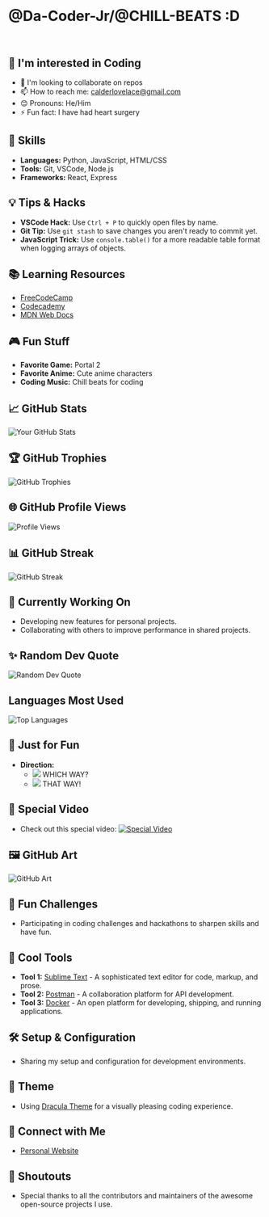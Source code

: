 # </br></br>@Da-Coder-Jr/@CHILL-BEATS :D </br></br>

## 👀 I'm interested in Coding
- 💖 I'm looking to collaborate on repos
- 📫 How to reach me: [calderlovelace@gmail.com](mailto:calderlovelace@gmail.com)
- 😊 Pronouns: He/Him
- ⚡ Fun fact: I have had heart surgery

## 🌟 Skills
- **Languages:** Python, JavaScript, HTML/CSS
- **Tools:** Git, VSCode, Node.js
- **Frameworks:** React, Express

## 💡 Tips & Hacks
- **VSCode Hack:** Use `Ctrl + P` to quickly open files by name.
- **Git Tip:** Use `git stash` to save changes you aren't ready to commit yet.
- **JavaScript Trick:** Use `console.table()` for a more readable table format when logging arrays of objects.

## 📚 Learning Resources
- [FreeCodeCamp](https://www.freecodecamp.org/)
- [Codecademy](https://www.codecademy.com/)
- [MDN Web Docs](https://developer.mozilla.org/)

## 🎮 Fun Stuff
- **Favorite Game:** Portal 2
- **Favorite Anime:** Cute anime characters
- **Coding Music:** Chill beats for coding

## 📈 GitHub Stats
![Your GitHub Stats](https://github-readme-stats.vercel.app/api?username=Da-Coder-Jr&show_icons=true)

## 🏆 GitHub Trophies
![GitHub Trophies](https://github-profile-trophy.vercel.app/?username=Da-Coder-Jr&theme=onedark)

## 🌐 GitHub Profile Views
![Profile Views](https://komarev.com/ghpvc/?username=Da-Coder-Jr&color=blueviolet)

## 📊 GitHub Streak
![GitHub Streak](https://github-readme-streak-stats.herokuapp.com/?user=Da-Coder-Jr&theme=highcontrast)

## 🔭 Currently Working On
- Developing new features for personal projects.
- Collaborating with others to improve performance in shared projects.

## ✨ Random Dev Quote
![Random Dev Quote](https://quotes-github-readme.vercel.app/api?type=horizontal&theme=dark)

##  Languages Most Used

![Top Languages](https://github-readme-stats.vercel.app/api/top-langs/?username=Da-Coder-Jr&layout=compact&theme=vision-friendly-dark)

## 🎨 Just for Fun
- **Direction:**
  - <img src="https://img.icons8.com/emoji/48/000000/arrow-left.png"/> WHICH WAY?
  - <img src="https://img.icons8.com/emoji/48/000000/arrow-right.png"/> THAT WAY!

## 🎥 Special Video
- Check out this special video:
  [![Special Video](https://img.youtube.com/vi/dQw4w9WgXcQ/0.jpg)](https://www.youtube.com/watch?v=dQw4w9WgXcQ)

## 🖼️ GitHub Art
![GitHub Art](https://octodex.github.com/images/octocat.png)

## 🎯 Fun Challenges
- Participating in coding challenges and hackathons to sharpen skills and have fun.

## 🚀 Cool Tools
- **Tool 1:** [Sublime Text](https://www.sublimetext.com/) - A sophisticated text editor for code, markup, and prose.
- **Tool 2:** [Postman](https://www.postman.com/) - A collaboration platform for API development.
- **Tool 3:** [Docker](https://www.docker.com/) - An open platform for developing, shipping, and running applications.

## 🛠️ Setup & Configuration
- Sharing my setup and configuration for development environments.

## 🎨 Theme
- Using [Dracula Theme](https://draculatheme.com/) for a visually pleasing coding experience.

## 🤝 Connect with Me
- [Personal Website](https://e-z.bio/caged)

## 📣 Shoutouts
- Special thanks to all the contributors and maintainers of the awesome open-source projects I use.
